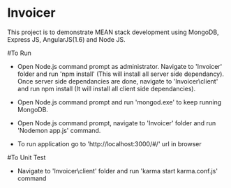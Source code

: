 # Invoicer
This project is to demonstrate MEAN stack development using MongoDB, Express JS, AngularJS(1.6) and Node JS.

#To Run
- Open Node.js command prompt as administrator. Navigate to 'Invoicer' folder and run 'npm install' (This will install all server side dependancy). 
  Once server side dependancies are done, navigate to 'Invoicer\client' and run npm install (It will install all client side dependancies).

- Open Node.js command prompt and run 'mongod.exe' to keep running MongoDB.

- Open Node.js command prompt, navigate to 'Invoicer' folder and run 'Nodemon app.js' command.

- To run application go to 'http://localhost:3000/#/' url in browser

#To Unit Test
- Navigate to 'Invoicer\client' folder and run 'karma start karma.conf.js' command 